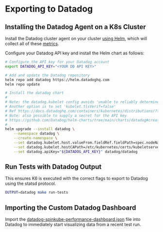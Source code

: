 # Exporting to Datadog

## Installing the Datadog Agent on a K8s Cluster

Install the Datadog cluster agent on your cluster [using Helm](https://docs.datadoghq.com/containers/kubernetes/installation/?tab=helm), which will collect all of these [metrics](https://docs.datadoghq.com/containers/kubernetes/data_collected/).

Configure your Datadog API key and install the Helm chart as follows:

```sh
# Configure the API key for your Datadog account
export DATADOG_API_KEY="<YOUR DD API KEY>"

# Add and update the Datadog repository
helm repo add datadog https://helm.datadoghq.com
helm repo update

# Install the datadog chart
#
# Note: the datadog.kubelet config avoids 'unable to reliably determine the host name.' when running on AKS.
# Another option is to set 'kubelet.tlsVerif=false'
# Ref https://docs.datadoghq.com/containers/kubernetes/distributions/?tab=helm#aks-kubelet-certificate
# Note: also possible to supply a secret for the API key
# https://github.com/DataDog/helm-charts/tree/main/charts/datadog#create-and-provide-a-secret-that-contains-your-datadog-api-and-app-keys
#
helm upgrade --install datadog \
    --namespace datadog \
    --create-namespace \
    --set datadog.kubelet.host.valueFrom.fieldRef.fieldPath=spec.nodeName \
    --set datadog.kubelet.hostCAPath=/etc/kubernetes/certs/kubeletserver.crt \
    --set datadog.apiKey="${DATADOG_API_KEY}" datadog/datadog
```

## Run Tests with Datadog Output

This ensures K6 is executed with the correct flags to export to Datadog using the statsd protocol.

```sh
OUTPUT=datadog make run-tests
```

## Importing the Custom Datadog Dashboard

Import the [datadog-spinkube-performance-dashboard.json](./datadog-spinkube-performance-dashboard.json) file into Datadog to immediately start visualizing data from a recent test run.
